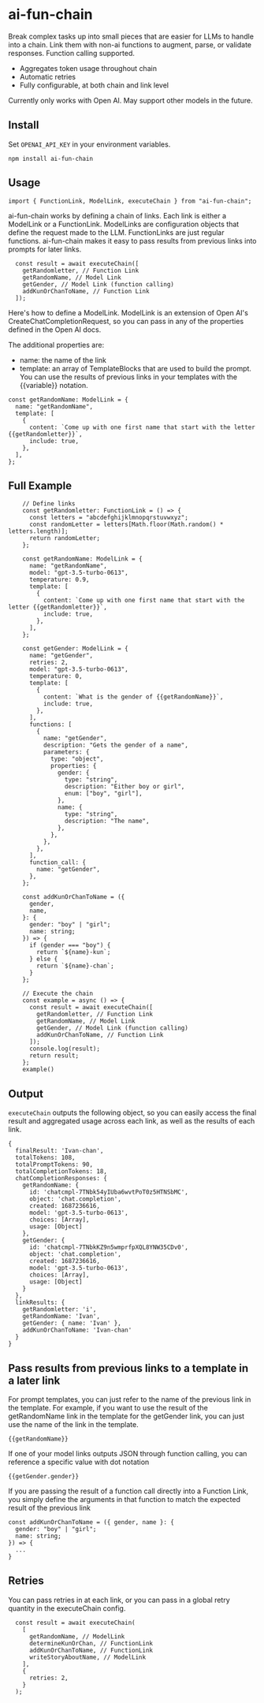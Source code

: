 # ai-fun-chain

Break complex tasks up into small pieces that are easier for LLMs to handle into a chain. Link them with non-ai functions to augment, parse, or validate responses. Function calling supported.

- Aggregates token usage throughout chain
- Automatic retries
- Fully configurable, at both chain and link level

Currently only works with Open AI. May support other models in the future.

## Install

Set `OPENAI_API_KEY` in your environment variables.

`npm install ai-fun-chain`

## Usage

```
import { FunctionLink, ModelLink, executeChain } from "ai-fun-chain";
```

ai-fun-chain works by defining a chain of links. Each link is either a ModelLink or a FunctionLink. ModelLinks are configuration objects that define the request made to the LLM. FunctionLinks are just regular functions. ai-fun-chain makes it easy to pass results from previous links into prompts for later links.

```
  const result = await executeChain([
    getRandomletter, // Function Link
    getRandomName, // Model Link
    getGender, // Model Link (function calling)
    addKunOrChanToName, // Function Link
  ]);
```

Here's how to define a ModelLink. ModelLink is an extension of Open AI's CreateChatCompletionRequest, so you can pass in any of the properties defined in the Open AI docs.

The additional properties are:

- name: the name of the link
- template: an array of TemplateBlocks that are used to build the prompt. You can use the results of previous links in your templates with the {{variable}} notation.

```
const getRandomName: ModelLink = {
  name: "getRandomName",
  template: [
    {
      content: `Come up with one first name that start with the letter {{getRandomletter}}`,
      include: true,
    },
  ],
};
```

## Full Example

```
    // Define links
    const getRandomletter: FunctionLink = () => {
      const letters = "abcdefghijklmnopqrstuvwxyz";
      const randomLetter = letters[Math.floor(Math.random() * letters.length)];
      return randomLetter;
    };

    const getRandomName: ModelLink = {
      name: "getRandomName",
      model: "gpt-3.5-turbo-0613",
      temperature: 0.9,
      template: [
        {
          content: `Come up with one first name that start with the letter {{getRandomletter}}`,
          include: true,
        },
      ],
    };

    const getGender: ModelLink = {
      name: "getGender",
      retries: 2,
      model: "gpt-3.5-turbo-0613",
      temperature: 0,
      template: [
        {
          content: `What is the gender of {{getRandomName}}`,
          include: true,
        },
      ],
      functions: [
        {
          name: "getGender",
          description: "Gets the gender of a name",
          parameters: {
            type: "object",
            properties: {
              gender: {
                type: "string",
                description: "Either boy or girl",
                enum: ["boy", "girl"],
              },
              name: {
                type: "string",
                description: "The name",
              },
            },
          },
        },
      ],
      function_call: {
        name: "getGender",
      },
    };

    const addKunOrChanToName = ({
      gender,
      name,
    }: {
      gender: "boy" | "girl";
      name: string;
    }) => {
      if (gender === "boy") {
        return `${name}-kun`;
      } else {
        return `${name}-chan`;
      }
    };

    // Execute the chain
    const example = async () => {
      const result = await executeChain([
        getRandomletter, // Function Link
        getRandomName, // Model Link
        getGender, // Model Link (function calling)
        addKunOrChanToName, // Function Link
      ]);
      console.log(result);
      return result;
    };
    example()
```

## Output

`executeChain` outputs the following object, so you can easily access the final result and aggregated usage across each link, as well as the results of each link.

```
{
  finalResult: 'Ivan-chan',
  totalTokens: 108,
  totalPromptTokens: 90,
  totalCompletionTokens: 18,
  chatCompletionResponses: {
    getRandomName: {
      id: 'chatcmpl-7TNbk54yIUba6wvtPoT0z5HTNSbMC',
      object: 'chat.completion',
      created: 1687236616,
      model: 'gpt-3.5-turbo-0613',
      choices: [Array],
      usage: [Object]
    },
    getGender: {
      id: 'chatcmpl-7TNbkKZ9n5wmprfpXQL8YNW35CDv0',
      object: 'chat.completion',
      created: 1687236616,
      model: 'gpt-3.5-turbo-0613',
      choices: [Array],
      usage: [Object]
    }
  },
  linkResults: {
    getRandomletter: 'i',
    getRandomName: 'Ivan',
    getGender: { name: 'Ivan' },
    addKunOrChanToName: 'Ivan-chan'
  }
}
```

## Pass results from previous links to a template in a later link

For prompt templates, you can just refer to the name of the previous link in the template. For example, if you want to use the result of the getRandomName link in the template for the getGender link, you can just use the name of the link in the template.

```
{{getRandomName}}
```

If one of your model links outputs JSON through function calling, you can reference a specific value with dot notation

```
{{getGender.gender}}
```

If you are passing the result of a function call directly into a Function Link, you simply define the arguments in that function to match the expected result of the previous link

```
const addKunOrChanToName = ({ gender, name }: {
  gender: "boy" | "girl";
  name: string;
}) => {
  ...
}
```

## Retries

You can pass retries in at each link, or you can pass in a global retry quantity in the executeChain config.

```
  const result = await executeChain(
    [
      getRandomName, // ModelLink
      determineKunOrChan, // FunctionLink
      addKunOrChanToName, // FunctionLink
      writeStoryAboutName, // ModelLink
    ],
    {
      retries: 2,
    }
  );
```
